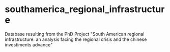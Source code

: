 # southamerica_regional_infrastructure
Database resulting from the PhD Project "South American regional infrastructure: an analysis facing the regional crisis and the chinese investiments advance"
